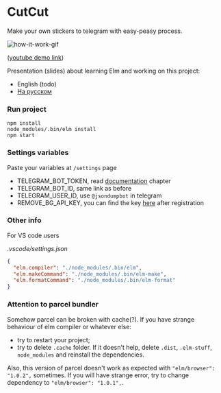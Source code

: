 # CutCut

Make your own stickers to telegram with easy-peasy process.

![how-it-work-gif](https://uc7fbbf6740778ca49fcc7f92103.previews.dropboxusercontent.com/p/orig/AAyIcs6s10lLymGXhXQ-DU-eb0B2HoIhyCx4Qf74lhfsE6lqVfVodk08qU2P_elzBAPI2TeEs57Fzws7a1UMYtQMN1KmgmGw-rteoohagDwT-anJG2sLgFlFTmap-ILZR20BEEiFXWvbyOblKJUEPukk8-uDiesvxXQVYpRa0A9QRL4UK7ddyUryH-HSUVUyT4wDpVqSFJA6N7C5jOLTR9ssw99fyPHBoZndDJ_AurVvD78WZkC41KwsfACa_tnNoSEQd-sPFmO-tBcQCXYFYfAX1fGsI6RXf5HsvdZm6nrf0c1l0IjXynpKmpo4q7Y-7xajrU6PUhAZ-a9T-UsBXbSel1vBE7BRacvc0aIv_kg9Sg/p.gif?fv_content=true&size_mode=5)

([youtube demo link](https://youtu.be/aBbs5pRoJXQ))

Presentation (slides) about learning Elm and working on this project:
- English (todo)
- [На русском](https://docs.google.com/presentation/d/1__TGf1rlomeTtJ5gq5dxd9fu_Q4g8Zfyalu5wQKLnTM/edit?usp=sharing)

### Run project

```
npm install
node_modules/.bin/elm install
npm start
```

### Settings variables

Paste your variables at `/settings` page

- TELEGRAM_BOT_TOKEN, read [documentation](https://core.telegram.org/bots/api#authorizing-your-bot) chapter
- TELEGRAM_BOT_ID, same link as before
- TELEGRAM_USER_ID, use `@jsondumpbot` in telegram
- REMOVE_BG_API_KEY, you can find the key [here](https://www.remove.bg/profile#api-key) after registration

### Other info

For VS code users

_.vscode/settings.json_

```json
{
  "elm.compiler": "./node_modules/.bin/elm",
  "elm.makeCommand": "./node_modules/.bin/elm-make",
  "elm.formatCommand": "./node_modules/.bin/elm-format"
}
```

### Attention to parcel bundler

Somehow parcel can be broken with cache(?). If you have strange behaviour of elm compiler or whatever else:
- try to restart your project;
- try to delete `.cache` folder. If it doesn't help, delete `.dist`, `.elm-stuff`, `node_modules` and reinstall the dependencies.

Also, this version of parcel doesn't work as expected with `"elm/browser": "1.0.2",` sometimes. If you will have strange error, try to change dependency to `"elm/browser": "1.0.1",`.
